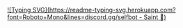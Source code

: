 [![Typing SVG](https://readme-typing-svg.herokuapp.com?font=Roboto+Mono&lines=discord.gg/selfbot - Saint 👑)](https://git.io/typing-svg)
